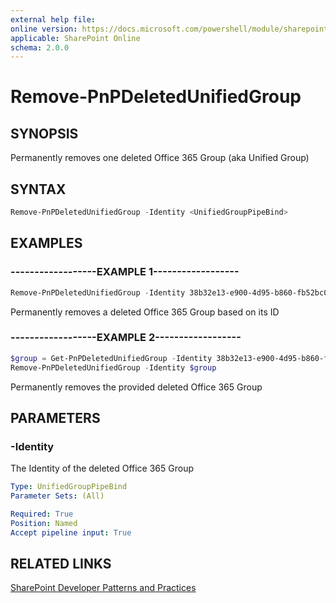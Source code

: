 ```yaml
---
external help file:
online version: https://docs.microsoft.com/powershell/module/sharepoint-pnp/remove-pnpdeletedunifiedgroup
applicable: SharePoint Online
schema: 2.0.0
---
```

# Remove-PnPDeletedUnifiedGroup

## SYNOPSIS
Permanently removes one deleted Office 365 Group (aka Unified Group)

## SYNTAX 

```powershell
Remove-PnPDeletedUnifiedGroup -Identity <UnifiedGroupPipeBind>
```

## EXAMPLES

### ------------------EXAMPLE 1------------------
```powershell
Remove-PnPDeletedUnifiedGroup -Identity 38b32e13-e900-4d95-b860-fb52bc07ca7f
```

Permanently removes a deleted Office 365 Group based on its ID

### ------------------EXAMPLE 2------------------
```powershell
$group = Get-PnPDeletedUnifiedGroup -Identity 38b32e13-e900-4d95-b860-fb52bc07ca7f
Remove-PnPDeletedUnifiedGroup -Identity $group
```

Permanently removes the provided deleted Office 365 Group

## PARAMETERS

### -Identity
The Identity of the deleted Office 365 Group

```yaml
Type: UnifiedGroupPipeBind
Parameter Sets: (All)

Required: True
Position: Named
Accept pipeline input: True
```

## RELATED LINKS

[SharePoint Developer Patterns and Practices](https://aka.ms/sppnp)